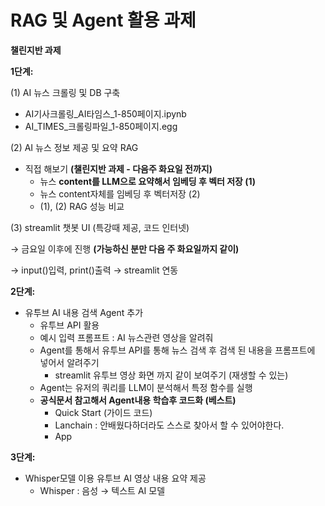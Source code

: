 # RAG 및 Agent 활용 과제

**챌린지반 과제**

**1단계:**

(1) AI 뉴스 크롤링 및 DB 구축 

- AI기사크롤링_AI타임스_1-850페이지.ipynb
- AI_TIMES_크롤링파일_1-850페이지.egg

(2) AI 뉴스 정보 제공 및 요약 RAG 

- 직접 해보기 **(챌린지반 과제 - 다음주 화요일 전까지)**
    - 뉴스 **content를 LLM으로 요약해서 임베딩 후 벡터 저장 (1)**
    - 뉴스 content자체를 임베딩 후 벡터저장 (2)
    - (1), (2) RAG 성능 비교

(3) streamlit 챗봇 UI (특강때 제공, 코드 인터넷)

→ 금요일 이후에 진행 **(가능하신 분만 다음 주 화요일까지 같이)**

→ input()입력, print()출력 →  streamlit 연동

**2단계:**

- 유투브 AI 내용 검색 Agent 추가
    - 유투브 API 활용
    - 예시 입력 프롬프트 : AI 뉴스관련 영상을 알려줘
    - Agent를 통해서 유투브 API를 통해 뉴스 검색 후 검색 된 내용을 프롬프트에 넣어서 알려주기
        - streamlit 유투브 영상 화면 까지 같이 보여주기 (재생할 수 있는)
    - Agent는 유저의 쿼리를 LLM이 분석해서 특정 함수를 실행
    - **공식문서 참고해서 Agent내용 학습후 코드화 (베스트)**
        - Quick Start (가이드 코드)
        - Lanchain : 안배웠다하더라도 스스로 찾아서 할 수 있어야한다.
        - App
    

**3단계:**

- Whisper모델 이용 유투브 AI 영상 내용 요약 제공
    - Whisper : 음성 → 텍스트 AI 모델